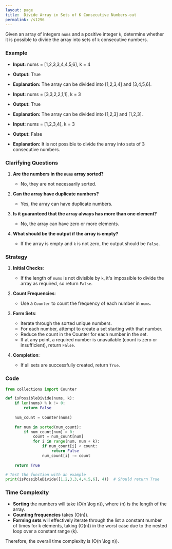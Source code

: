 ```yaml
---
layout: page
title:  Divide Array in Sets of K Consecutive Numbers-out
permalink: /s1296
---
```


Given an array of integers `nums` and a positive integer `k`, determine whether it is possible to divide the array into sets of `k` consecutive numbers.

### Example
- **Input:** nums = [1,2,3,3,4,4,5,6], k = 4
- **Output:** True
- **Explanation:** The array can be divided into [1,2,3,4] and [3,4,5,6].

- **Input:** nums = [3,3,2,2,1,1], k = 3
- **Output:** True
- **Explanation:** The array can be divided into [1,2,3] and [1,2,3].

- **Input:** nums = [1,2,3,4], k = 3
- **Output:** False
- **Explanation:** It is not possible to divide the array into sets of 3 consecutive numbers.

### Clarifying Questions
1. **Are the numbers in the `nums` array sorted?**
   - No, they are not necessarily sorted.

2. **Can the array have duplicate numbers?**
   - Yes, the array can have duplicate numbers.

3. **Is it guaranteed that the array always has more than one element?**
   - No, the array can have zero or more elements.

4. **What should be the output if the array is empty?**
   - If the array is empty and `k` is not zero, the output should be `False`.

### Strategy

1. **Initial Checks**:
   - If the length of `nums` is not divisible by `k`, it's impossible to divide the array as required, so return `False`.

2. **Count Frequencies**:
   - Use a `Counter` to count the frequency of each number in `nums`.

3. **Form Sets**:
   - Iterate through the sorted unique numbers.
   - For each number, attempt to create a set starting with that number.
   - Reduce the count in the Counter for each number in the set.
   - If at any point, a required number is unavailable (count is zero or insufficient), return `False`.

4. **Completion**:
   - If all sets are successfully created, return `True`.

### Code
```python
from collections import Counter

def isPossibleDivide(nums, k):
    if len(nums) % k != 0:
        return False
    
    num_count = Counter(nums)
    
    for num in sorted(num_count):
        if num_count[num] > 0:
            count = num_count[num]
            for i in range(num, num + k):
                if num_count[i] < count:
                    return False
                num_count[i] -= count
    
    return True

# Test the function with an example
print(isPossibleDivide([1,2,3,3,4,4,5,6], 4))  # Should return True
```

### Time Complexity
- **Sorting** the numbers will take \(O(n \log n)\), where \(n\) is the length of the array.
- **Counting frequencies** takes \(O(n)\).
- **Forming sets** will effectively iterate through the list a constant number of times for k elements, taking \(O(n)\) in the worst case due to the nested loop over a constant range \(k\).

Therefore, the overall time complexity is \(O(n \log n)\).